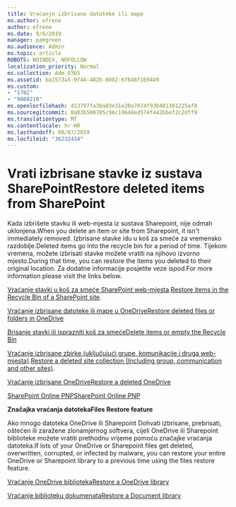 ```yaml
---
title: Vraćanje izbrisane datoteke ili mape
ms.author: efrene
author: efrene
ms.date: 8/6/2019
manager: pamgreen
ms.audience: Admin
ms.topic: article
ROBOTS: NOINDEX, NOFOLLOW
localization_priority: Normal
ms.collection: Adm_O365
ms.assetid: ba1573a5-9f44-482b-8082-6f648f169449
ms.custom:
- "1782"
- "9000210"
ms.openlocfilehash: 413797fa30a03e31e20a7074f93b481301225af8
ms.sourcegitcommit: 8a83b508785c96c19648ed574f442bbef2c2dff9
ms.translationtype: MT
ms.contentlocale: hr-HR
ms.lasthandoff: 08/07/2019
ms.locfileid: "36232434"
---
```

# <a name="restore-deleted-items-from-sharepoint"></a><span data-ttu-id="b38c5-102">Vrati izbrisane stavke iz sustava SharePoint</span><span class="sxs-lookup"><span data-stu-id="b38c5-102">Restore deleted items from SharePoint</span></span>

<span data-ttu-id="b38c5-103">Kada izbrišete stavku ili web-mjesta iz sustava Sharepoint, nije odmah uklonjena.</span><span class="sxs-lookup"><span data-stu-id="b38c5-103">When you delete an item or site from Sharepoint, it isn't immediately removed.</span></span> <span data-ttu-id="b38c5-104">Izbrisane stavke idu u koš za smeće za vremensko razdoblje.</span><span class="sxs-lookup"><span data-stu-id="b38c5-104">Deleted items go into the recycle bin for a period of time.</span></span> <span data-ttu-id="b38c5-105">Tijekom vremena, možete izbrisati stavke možete vratiti na njihovo izvorno mjesto.</span><span class="sxs-lookup"><span data-stu-id="b38c5-105">During that time, you can restore the items you deleted to their original location.</span></span> <span data-ttu-id="b38c5-106">Za dodatne informacije posjetite veze ispod.</span><span class="sxs-lookup"><span data-stu-id="b38c5-106">For more information please visit the links below.</span></span>

<span data-ttu-id="b38c5-107">[Vraćanje stavki u koš za smeće SharePoint web-mjesta](https://support.office.com/article/restore-deleted-items-from-the-site-collection-recycle-bin-5fa924ee-16d7-487b-9a0a-021b9062d14b?ui=en-US&amp;rs=en-US&amp;ad=US).</span><span class="sxs-lookup"><span data-stu-id="b38c5-107">[Restore items in the Recycle Bin of a SharePoint site](https://support.office.com/article/restore-deleted-items-from-the-site-collection-recycle-bin-5fa924ee-16d7-487b-9a0a-021b9062d14b?ui=en-US&amp;rs=en-US&amp;ad=US).</span></span>

[<span data-ttu-id="b38c5-108">Vraćanje izbrisane datoteke ili mape u OneDrive</span><span class="sxs-lookup"><span data-stu-id="b38c5-108">Restore deleted files or folders in OneDrive</span></span>](https://support.office.com/article/Restore-deleted-files-or-folders-in-OneDrive-949ada80-0026-4db3-a953-c99083e6a84f)

[<span data-ttu-id="b38c5-109">Brisanje stavki ili isprazniti koš za smeće</span><span class="sxs-lookup"><span data-stu-id="b38c5-109">Delete items or empty the Recycle Bin</span></span>](https://support.office.com/article/delete-items-or-empty-the-recycle-bin-of-a-sharepoint-site-2e713599-d13e-40d6-96dc-66f0a366f74e#ID0EAADAAA=Online)

<span data-ttu-id="b38c5-110">[Vraćanje izbrisane zbirke (uključujući grupe, komunikacije i druga web-mjesta)](https://docs.microsoft.com/sharepoint/restore-deleted-site-collection ).</span><span class="sxs-lookup"><span data-stu-id="b38c5-110">[Restore a deleted site collection (Including group, communication and other sites)](https://docs.microsoft.com/sharepoint/restore-deleted-site-collection ).</span></span>

[<span data-ttu-id="b38c5-111">Vraćanje izbrisane OneDrive</span><span class="sxs-lookup"><span data-stu-id="b38c5-111">Restore a deleted OneDrive</span></span>](https://docs.microsoft.com/onedrive/restore-deleted-onedrive)

[<span data-ttu-id="b38c5-112">SharePoint Online PNP</span><span class="sxs-lookup"><span data-stu-id="b38c5-112">SharePoint Online PNP</span></span>](https://docs.microsoft.com/powershell/sharepoint/sharepoint-pnp/sharepoint-pnp-cmdlets?view=sharepoint-ps)

<span data-ttu-id="b38c5-113">**Značajka vraćanja datoteka**</span><span class="sxs-lookup"><span data-stu-id="b38c5-113">**Files Restore feature**</span></span>

<span data-ttu-id="b38c5-114">Ako mnogo datoteka OneDrive ili Sharepoint Dohvati izbrisane, prebrisati, oštećen ili zaražene zlonamjernog softvera, cijeli OneDrive ili Sharepoint biblioteke možete vratiti prethodnu vrijeme pomoću značajke vraćanja datoteka.</span><span class="sxs-lookup"><span data-stu-id="b38c5-114">If lots of your OneDrive or Sharepoint files get deleted, overwritten, corrupted, or infected by malware, you can restore your entire OneDrive or Sharepoint library to a previous time using the files restore feature.</span></span>

[<span data-ttu-id="b38c5-115">Vraćanje OneDrive biblioteka</span><span class="sxs-lookup"><span data-stu-id="b38c5-115">Restore a OneDrive library</span></span>](https://support.office.com/article/restore-your-onedrive-fa231298-759d-41cf-bcd0-25ac53eb8a150)

[<span data-ttu-id="b38c5-116">Vraćanje biblioteku dokumenata</span><span class="sxs-lookup"><span data-stu-id="b38c5-116">Restore a Document library</span></span>](https://support.office.com/article/restore-a-document-library-317791c3-8bd0-4dfd-8254-3ca90883d39a?ui=en-US&amp;rs=en-US&amp;ad=US)
